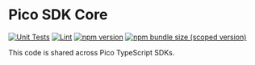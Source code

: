 # Pico SDK Core

[![Unit Tests](https://github.com/picoswap/pico-sdk-core/workflows/Unit%20Tests/badge.svg)](https://github.com/picoswap/pico-sdk-core/actions?query=workflow%3A%22Unit+Tests%22)
[![Lint](https://github.com/picoswap/pico-sdk-core/workflows/Lint/badge.svg)](https://github.com/picoswap/pico-sdk-core/actions?query=workflow%3ALint)
[![npm version](https://img.shields.io/npm/v/@picoswap/sdk-core/latest.svg)](https://www.npmjs.com/package/@picoswap/sdk-core/v/latest)
[![npm bundle size (scoped version)](https://img.shields.io/bundlephobia/minzip/@picoswap/sdk-core/latest.svg)](https://bundlephobia.com/result?p=@picoswap/sdk-core@latest)

This code is shared across Pico TypeScript SDKs.
